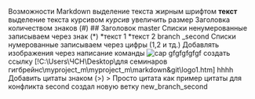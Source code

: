 Возможности Markdown
выделение текста жирным шрифтом **текст**
выделение текста курсивом *курсив*
увеличить размер  Заголовка количеством знаков (#) ## Заголовок
master Списки ненумерованные записываем через знак (*) *текст 1 *текст 2 branch _second
Списки нумерованные записываем через цифры (1,2 и тд.)
Добавлять изображения через написание команды ![cap](img/foto.png) gfgfgfgfgf
создать ссылку [!C:\Users\ЧСН\Desktop\для семинаров гигбрейнс\myproject_m\myproject_m\markdown&git\logo1.htm]
hhhh Добавить цитаты знаком (>) > Просто цитата  как пример цитаты
для конфликта second создал новую ветку new_branch_second
